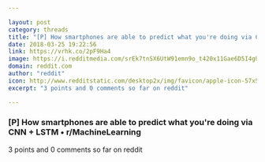 ```yaml
---

layout: post
category: threads
title: "[P] How smartphones are able to predict what you're doing via CNN + LSTM"
date: 2018-03-25 19:22:56
link: https://vrhk.co/2pF9Ha4
image: https://i.redditmedia.com/srEk7tnSX6UtW91emn9o_t420x11Gae6D5I4gUynm4E.jpg?w=320&s=8724714d42245fae1d10b601d681ddfd
domain: reddit.com
author: "reddit"
icon: http://www.redditstatic.com/desktop2x/img/favicon/apple-icon-57x57.png
excerpt: "3 points and 0 comments so far on reddit"

---
```


### [P] How smartphones are able to predict what you're doing via CNN + LSTM • r/MachineLearning

3 points and 0 comments so far on reddit